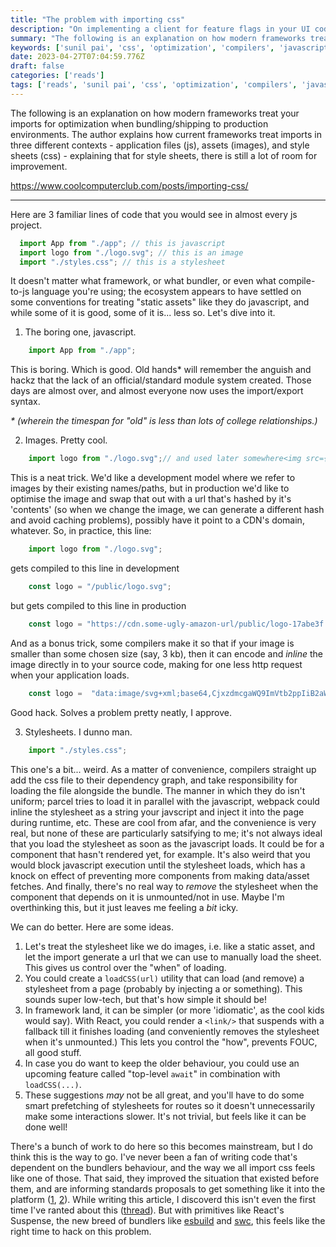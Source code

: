 ```yaml
---
title: "The problem with importing css"
description: "On implementing a client for feature flags in your UI codebase"
summary: "The following is an explanation on how modern frameworks treat your imports for optimization when bundling/shipping to production environments. The author explains how current frameworks treat imports in three different contexts - application files (js), assets (images), and style sheets (css) - explaining that for style sheets, there is still a lot of room for improvement."
keywords: ['sunil pai', 'css', 'optimization', 'compilers', 'javascript']
date: 2023-04-27T07:04:59.776Z
draft: false
categories: ['reads']
tags: ['reads', 'sunil pai', 'css', 'optimization', 'compilers', 'javascript']
---
```


The following is an explanation on how modern frameworks treat your imports for optimization when bundling/shipping to production environments. The author explains how current frameworks treat imports in three different contexts - application files (js), assets (images), and style sheets (css) - explaining that for style sheets, there is still a lot of room for improvement.

https://www.coolcomputerclub.com/posts/importing-css/

---

Here are 3 familiar lines of code that you would see in almost every js project.

```javascript
  import App from "./app"; // this is javascript
  import logo from "./logo.svg"; // this is an image
  import "./styles.css"; // this is a stylesheet
```

It doesn't matter what framework, or what bundler, or even what compile-to-js language you're using; the ecosystem appears to have settled on some conventions for treating "static assets" like they do javascript, and while some of it is good, some of it is... less so. Let's dive into it.

1.  The boring one, javascript.

```javascript
    import App from "./app";
```

This is boring. Which is good. Old hands\* will remember the anguish and hackz that the lack of an official/standard module system created. Those days are almost over, and almost everyone now uses the import/export syntax.

_\* (wherein the timespan for "old" is less than lots of college relationships.)_

2.  Images. Pretty cool.

```javascript
    import logo from "./logo.svg";// and used later somewhere<img src={logo} />;
```

This is a neat trick. We'd like a development model where we refer to images by their existing names/paths, but in production we'd like to optimise the image and swap that out with a url that's hashed by it's 'contents' (so when we change the image, we can generate a different hash and avoid caching problems), possibly have it point to a CDN's domain, whatever. So, in practice, this line:
>
```javascript
    import logo from "./logo.svg";
```

gets compiled to this line in development

```javascript
    const logo = "/public/logo.svg";
``` 
>
but gets compiled to this line in production

```javascript
    const logo = "https://cdn.some-ugly-amazon-url/public/logo-17abe3f.svg";
``` 
>
And as a bonus trick, some compilers make it so that if your image is smaller than some chosen size (say, 3 kb), then it can encode and _inline_ the image directly in to your source code, making for one less http request when your application loads.

```javascript
    const logo =  "data:image/svg+xml;base64,CjxzdmcgaWQ9ImVtb2ppIiB2aWV3Qm (... and a lot of gibberish like this) NTguNDU5NywzMC42OTQyLDU5LjUsMjcuOTY5OSw1OS41LDI1eiIvPgogIDwvZz4KPC9zdmc+Cg==";
 ```

Good hack. Solves a problem pretty neatly, I approve.

3.  Stylesheets. I dunno man.

```javascript
    import "./styles.css";
```

This one's a bit... weird. As a matter of convenience, compilers straight up add the css file to their dependency graph, and take responsibility for loading the file alongside the bundle. The manner in which they do isn't uniform; parcel tries to load it in parallel with the javascript, webpack could inline the stylesheet as a string your javscript and inject it into the page during runtime, etc. These are cool from afar, and the convenience is very real, but none of these are particularly satsifying to me; it's not always ideal that you load the stylesheet as soon as the javascript loads. It could be for a component that hasn't rendered yet, for example. It's also weird that you would block javascript execution until the stylesheet loads, which has a knock on effect of preventing more components from making data/asset fetches. And finally, there's no real way to _remove_ the stylesheet when the component that depends on it is unmounted/not in use. Maybe I'm overthinking this, but it just leaves me feeling a _bit_ icky.

We can do better. Here are some ideas.

1.  Let's treat the stylesheet like we do images, i.e. like a static asset, and let the import generate a url that we can use to manually load the sheet. This gives us control over the "when" of loading.
2.  You could create a `loadCSS(url)` utility that can load (and remove) a stylesheet from a page (probably by injecting a  or something). This sounds super low-tech, but that's how simple it should be!
3.  In framework land, it can be simpler (or more 'idiomatic', as the cool kids would say). With React, you could render a `<link/>` that suspends with a fallback till it finishes loading (and conveniently removes the stylesheet when it's unmounted.) This lets you control the "how", prevents FOUC, all good stuff.
4.  In case you do want to keep the older behaviour, you could use an upcoming feature called "top-level `await`" in combination with `loadCSS(...)`.
5.  These suggestions _may_ not be all great, and you'll have to do some smart prefetching of stylesheets for routes so it doesn't unnecessarily make some interactions slower. It's not trivial, but feels like it can be done well!

There's a bunch of work to do here so this becomes mainstream, but I do think this is the way to go. I've never been a fan of writing code that's dependent on the bundlers behaviour, and the way we all import css feels like one of those. That said, they improved the situation that existed before them, and are informing standards proposals to get something like it into the platform ([1](https://github.com/tc39/proposal-asset-references), [2](https://github.com/tc39/proposal-import-assertions)). While writing this article, I discoverd this isn't even the first time I've ranted about this ([thread](https://twitter.com/threepointone/status/860389036870868992)). But with primitives like React's Suspense, the new breed of bundlers like [esbuild](https://esbuild.github.io/) and [swc](https://swc.rs/), this feels like the right time to hack on this problem.